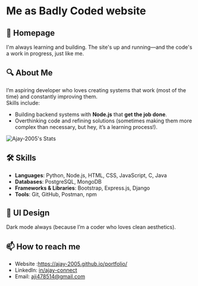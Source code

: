 # Me as Badly Coded website

## 🌌 Homepage

I'm always learning and building. The site's up and running—and the code's a work in progress, just like me.

## 🔍 About Me

I’m aspiring developer who loves creating systems that work (most of the time) and constantly improving them.  
Skills include:  
- Building backend systems with **Node.js** that **get the job done**.
- Overthinking code and refining solutions (sometimes making them more complex than necessary, but hey, it’s a learning process!).

![Ajay-2005's Stats](https://github-readme-stats.vercel.app/api?username=Ajay-2005&theme=vue-dark&show_icons=true&hide_border=false&count_private=true)

## 🛠 Skills

- **Languages**: Python, Node.js, HTML, CSS, JavaScript, C, Java  
- **Databases**: PostgreSQL, MongoDB  
- **Frameworks & Libraries**: Bootstrap, Express.js, Django  
- **Tools**: Git, GitHub, Postman, npm

## 🎨 UI Design
Dark mode always (because I’m a coder who loves clean aesthetics).  



## 📫 How to reach me
- Website :https://ajay-2005.github.io/portfolio/
- LinkedIn: [in/ajay-connect](https://www.linkedin.com/in/ajay-connect)  
- Email: [aji478514@gmail.com](mailto:aji478514@gmail.com)
